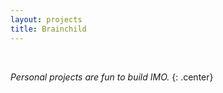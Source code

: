 ```yaml
---
layout: projects
title: Brainchild
---
```


<br>

*Personal projects are fun to build IMO.*
{: .center}

<br>
